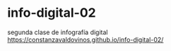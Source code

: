 # info-digital-02
segunda clase de infografía digital https://constanzavaldovinos.github.io/info-digital-02/
